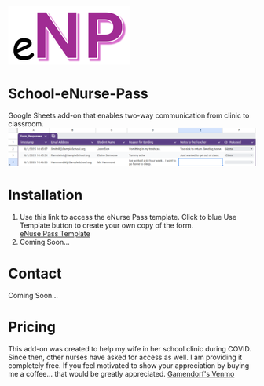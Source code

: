 ![eNP Logo](https://github.com/gamendorf/School-eNurse-Pass/blob/1cc81c5d9167d3f736070ecc4ae5cf0e42b654d0/eNP.png)
# School-eNurse-Pass 
Google Sheets add-on that enables two-way communication from clinic to classroom.
![eNP Screenshot](https://github.com/gamendorf/School-eNurse-Pass/blob/1cc81c5d9167d3f736070ecc4ae5cf0e42b654d0/eNP%20Screenshot.png)


# Installation
1. Use this link to access the eNurse Pass template. Click to blue Use Template button to create your own copy of the form.<br>[eNuse Pass Template](https://docs.google.com/forms/d/1rz5A7rtOrbkNLNhLoD2I-QO30pLDqsPdpgEf-W6E5n4/template/preview)
2. Coming Soon...


# Contact
Coming Soon...

# Pricing
This add-on was created to help my wife in her school clinic during COVID. Since then, other nurses have asked for access as well. I am providing it completely free.
If you feel motivated to show your appreciation by buying me a coffee... that would be greatly appreciated.
[Gamendorf's Venmo](https://venmo.com/?txn=pay&audience=public&recipients=@gamendorf)
